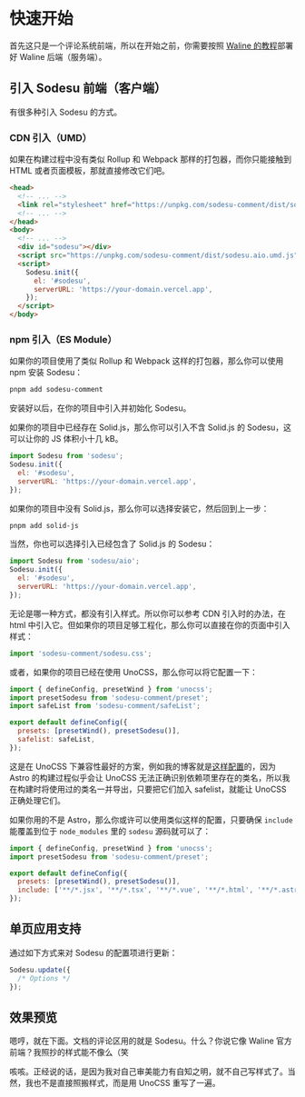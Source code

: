 # 快速开始

首先这只是一个评论系统前端，所以在开始之前，你需要按照 [Waline 的教程](https://waline.js.org/guide/get-started/)部署好 Waline 后端（服务端）。

## 引入 Sodesu 前端（客户端）

有很多种引入 Sodesu 的方式。

### CDN 引入（UMD）

如果在构建过程中没有类似 Rollup 和 Webpack 那样的打包器，而你只能接触到 HTML 或者页面模板，那就直接修改它们吧。

```html
<head>
  <!-- ... -->
  <link rel="stylesheet" href="https://unpkg.com/sodesu-comment/dist/sodesu.css" />
  <!-- ... -->
</head>
<body>
  <!-- ... -->
  <div id="sodesu"></div>
  <script src="https://unpkg.com/sodesu-comment/dist/sodesu.aio.umd.js"></script>
  <script>
    Sodesu.init({
      el: '#sodesu',
      serverURL: 'https://your-domain.vercel.app',
    });
  </script>
</body>
```

### npm 引入（ES Module）

如果你的项目使用了类似 Rollup 和 Webpack 这样的打包器，那么你可以使用 npm 安装 Sodesu：

```bash
pnpm add sodesu-comment
```

安装好以后，在你的项目中引入并初始化 Sodesu。

如果你的项目中已经存在 Solid.js，那么你可以引入不含 Solid.js 的 Sodesu，这可以让你的 JS 体积小十几 kB。

```js
import Sodesu from 'sodesu';
Sodesu.init({
  el: '#sodesu',
  serverURL: 'https://your-domain.vercel.app',
});
```

如果你的项目中没有 Solid.js，那么你可以选择安装它，然后回到上一步：

```bash
pnpm add solid-js
```

当然，你也可以选择引入已经包含了 Solid.js 的 Sodesu：

```js
import Sodesu from 'sodesu/aio';
Sodesu.init({
  el: '#sodesu',
  serverURL: 'https://your-domain.vercel.app',
});
```

无论是哪一种方式，都没有引入样式。所以你可以参考 CDN 引入时的办法，在 html 中引入它。但如果你的项目足够工程化，那么你可以直接在你的页面中引入样式：

```js
import 'sodesu-comment/sodesu.css';
```

或者，如果你的项目已经在使用 UnoCSS，那么你可以将它配置一下：

```js
import { defineConfig, presetWind } from 'unocss';
import presetSodesu from 'sodesu-comment/preset';
import safeList from 'sodesu-comment/safeList';

export default defineConfig({
  presets: [presetWind(), presetSodesu()],
  safelist: safeList,
});
```

这是在 UnoCSS 下兼容性最好的方案，例如我的博客就是[这样配置](https://github.com/BeiyanYunyi/Astro-blog-Lithium/blob/main/uno.config.ts)的，因为 Astro 的构建过程似乎会让 UnoCSS 无法正确识别依赖项里存在的类名，所以我在构建时将使用过的类名一并导出，只要把它们加入 safelist，就能让 UnoCSS 正确处理它们。

如果你用的不是 Astro，那么你或许可以使用类似这样的配置，只要确保 `include` 能覆盖到位于 `node_modules` 里的 `sodesu` 源码就可以了：

```js
import { defineConfig, presetWind } from 'unocss';
import presetSodesu from 'sodesu-comment/preset';

export default defineConfig({
  presets: [presetWind(), presetSodesu()],
  include: ['**/*.jsx', '**/*.tsx', '**/*.vue', '**/*.html', '**/*.astro', /.*sodesu.*/],
});
```

## 单页应用支持

通过如下方式来对 Sodesu 的配置项进行更新：

```js
Sodesu.update({
  /* Options */
});
```

## 效果预览

嗯哼，就在下面。文档的评论区用的就是 Sodesu。什么？你说它像 Waline 官方前端？我照抄的样式能不像么（笑

咳咳。正经说的话，是因为我对自己审美能力有自知之明，就不自己写样式了。当然，我也不是直接照搬样式，而是用 UnoCSS 重写了一遍。
